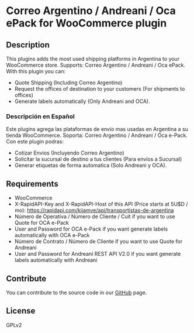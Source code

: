 # Correo Argentino / Andreani / Oca ePack for WooCommerce plugin #

## Description ##

This plugins adds the most used shipping platforms in Argentina to your WooCommerce store. Supports: Correo Argentino / Andreani / Oca ePack. With this plugin you can:
- Quote Shipping (Including Correo Argentino)
- Request the offices of destination to your customers (For shipments to offices)
- Generate labels automatically (Only Andreani and OCA).

### Descripción en Español ###

Este plugins agrega las plataformas de envío mas usadas en Argentina a su tienda WooCommerce. Soporta: Correo Argentino / Andreani / Oca e-Pack. Con este plugin podras:
- Cotizar Envios (Incluyendo Correo Argentino)
- Solicitar la sucursal de destino a tus clientes (Para envíos a Sucursal)
- Generar etiquetas de forma automatica (Solo Andreani y OCA).

## Requirements ##
- WooCommerce
- X-RapidAPI-Key and X-RapidAPI-Host of this API (Price starts at 5U$D / mo): https://rapidapi.com/kijamve/api/transportistas-de-argentina
- Número de Operativa / Número de Cliente / Cuit if you want to use Quote for OCA e-Pack
- User and Password for OCA e-Pack if you want generate labels automatically with OCA e-Pack
- Número de Contrato / Número de Cliente if you want to use Quote for Andreani
- User and Password for Andreani REST API V2.0  if you want generate labels automatically with Andreani

## Contribute ##

You can contribute to the source code in our [GitHub](https://github.com/kijamve/carriers-of-argentina-for-woocommerce) page.

## License ##

GPLv2
